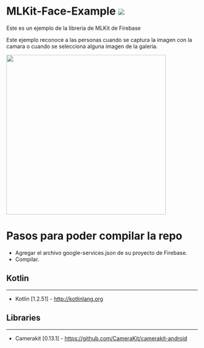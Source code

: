 # MLKit-Face-Example <a href="https://codeclimate.com/github/carlosgub/MLKit-Face-Example"><img src="https://api.codeclimate.com/v1/badges/a99a88d28ad37a79dbf6/maintainability" /></a>
Este es un ejemplo de la libreria de MLKit de Firebase

Este ejemplo reconoce a las personas cuando se captura la imagen con la camara o cuando se selecciona alguna imagen de la galeria.

<img src="/gif/example.gif" height="420" />

# Pasos para poder compilar la repo

* Agregar el archivo google-services.json de su proyecto de Firebase.
* Compilar.

## Kotlin
---
 * Kotlin [1.2.51] - http://kotlinlang.org
 
 ## Libraries
---
 * Camerakit [0.13.1] - https://github.com/CameraKit/camerakit-android
 
